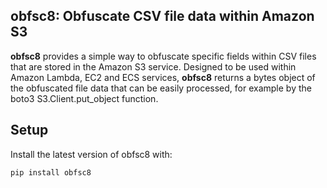 ## obfsc8: Obfuscate CSV file data within Amazon S3
**obfsc8** provides a simple way to obfuscate specific fields within CSV files that are stored in the Amazon S3 service.
Designed to be used within Amazon Lambda, EC2 and ECS services, **obfsc8** returns a bytes object of the obfuscated file data that
can be easily processed, for example by the boto3 S3.Client.put_object function.


## Setup
Install the latest version of obfsc8 with:
```
pip install obfsc8
```